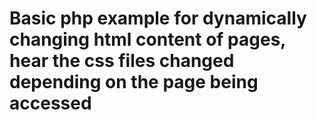 # Basic php example for dynamically changing html content of pages, hear the css files changed depending on the page being accessed 
